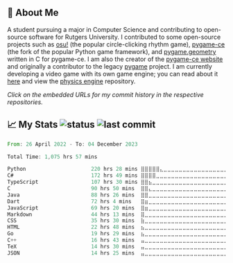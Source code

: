 ## 👾 About Me 
A student pursuing a major in Computer Science and contributing to open-source software for Rutgers University. I contributed to some open-source projects such as [osu!](https://github.com/ppy/osu/commits?author=novialriptide) (the popular circle-clicking rhythm game), [pygame-ce](https://github.com/pygame-community/pygame-ce/commits?author=novialriptide) (the fork of the popular Python game framework), and [pygame.geometry](https://github.com/pygame-community/pygame-geometry/commits?author=novialriptide) written in C for pygame-ce. I am also the creator of the [pygame-ce website](https://github.com/pygame-community/pyga.me/commits?author=novialriptide) and originally a contributor to the legacy [pygame](https://github.com/pygame/pygame/commits?author=novialriptide) project. I am currently developing a video game with its own game engine; you can read about it [here](https://reigngame.net/) and view the [physics engine](https://github.com/novialriptide/Reign.Physics2D) repository.

*Click on the embedded URLs for my commit history in the respective repositories.*

## 📈 My Stats ![status](https://img.shields.io/github/actions/workflow/status/novialriptide/novialriptide/waka-readme.yml) ![last commit](https://img.shields.io/github/last-commit/novialriptide/novialriptide?label=last%20updated)
<!--START_SECTION:waka-->

```rust
From: 26 April 2022 - To: 04 December 2023

Total Time: 1,075 hrs 57 mins

Python                     220 hrs 28 mins ⣿⣿⣿⣿⣿⣄⣀⣀⣀⣀⣀⣀⣀⣀⣀⣀⣀⣀⣀⣀⣀⣀⣀⣀⣀   20.49 %
C#                         172 hrs 49 mins ⣿⣿⣿⣿⣀⣀⣀⣀⣀⣀⣀⣀⣀⣀⣀⣀⣀⣀⣀⣀⣀⣀⣀⣀⣀   16.06 %
TypeScript                 107 hrs 30 mins ⣿⣿⣦⣀⣀⣀⣀⣀⣀⣀⣀⣀⣀⣀⣀⣀⣀⣀⣀⣀⣀⣀⣀⣀⣀   09.99 %
C                          90 hrs 50 mins  ⣿⣿⣄⣀⣀⣀⣀⣀⣀⣀⣀⣀⣀⣀⣀⣀⣀⣀⣀⣀⣀⣀⣀⣀⣀   08.44 %
Java                       88 hrs 26 mins  ⣿⣿⣀⣀⣀⣀⣀⣀⣀⣀⣀⣀⣀⣀⣀⣀⣀⣀⣀⣀⣀⣀⣀⣀⣀   08.22 %
Dart                       72 hrs 4 mins   ⣿⣶⣀⣀⣀⣀⣀⣀⣀⣀⣀⣀⣀⣀⣀⣀⣀⣀⣀⣀⣀⣀⣀⣀⣀   06.70 %
JavaScript                 69 hrs 20 mins  ⣿⣶⣀⣀⣀⣀⣀⣀⣀⣀⣀⣀⣀⣀⣀⣀⣀⣀⣀⣀⣀⣀⣀⣀⣀   06.45 %
Markdown                   44 hrs 13 mins  ⣿⣀⣀⣀⣀⣀⣀⣀⣀⣀⣀⣀⣀⣀⣀⣀⣀⣀⣀⣀⣀⣀⣀⣀⣀   04.11 %
CSS                        35 hrs 30 mins  ⣷⣀⣀⣀⣀⣀⣀⣀⣀⣀⣀⣀⣀⣀⣀⣀⣀⣀⣀⣀⣀⣀⣀⣀⣀   03.30 %
HTML                       22 hrs 48 mins  ⣦⣀⣀⣀⣀⣀⣀⣀⣀⣀⣀⣀⣀⣀⣀⣀⣀⣀⣀⣀⣀⣀⣀⣀⣀   02.12 %
Go                         19 hrs 29 mins  ⣦⣀⣀⣀⣀⣀⣀⣀⣀⣀⣀⣀⣀⣀⣀⣀⣀⣀⣀⣀⣀⣀⣀⣀⣀   01.81 %
C++                        16 hrs 43 mins  ⣤⣀⣀⣀⣀⣀⣀⣀⣀⣀⣀⣀⣀⣀⣀⣀⣀⣀⣀⣀⣀⣀⣀⣀⣀   01.55 %
TeX                        14 hrs 30 mins  ⣤⣀⣀⣀⣀⣀⣀⣀⣀⣀⣀⣀⣀⣀⣀⣀⣀⣀⣀⣀⣀⣀⣀⣀⣀   01.35 %
JSON                       14 hrs 25 mins  ⣤⣀⣀⣀⣀⣀⣀⣀⣀⣀⣀⣀⣀⣀⣀⣀⣀⣀⣀⣀⣀⣀⣀⣀⣀   01.34 %
```

<!--END_SECTION:waka-->
